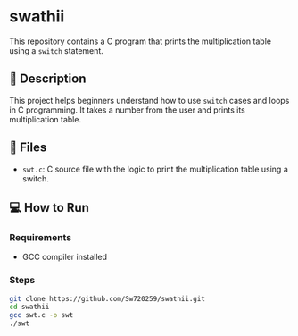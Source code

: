 # swathii

This repository contains a C program that prints the multiplication table using a `switch` statement.

## 🧾 Description

This project helps beginners understand how to use `switch` cases and loops in C programming. It takes a number from the user and prints its multiplication table.

## 📁 Files

- `swt.c`: C source file with the logic to print the multiplication table using a switch.

## 💻 How to Run

### Requirements
- GCC compiler installed

### Steps

```bash
git clone https://github.com/Sw720259/swathii.git
cd swathii
gcc swt.c -o swt
./swt
